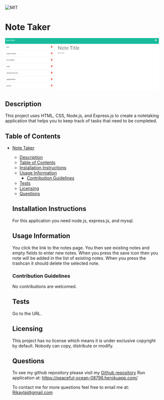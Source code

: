 
  ![MIT](https://img.shields.io/badge/License-No_License-red)
  # Note Taker

![Weather](./images/site.PNG)

  
  ## Description
  This project uses HTML, CSS, Node.js, and Express.js to create a notetaking application that helps you to keep track of tasks that need to be completed.
  
  ## Table of Contents
- [Note Taker](#note-taker)
  - [Description](#description)
  - [Table of Contents](#table-of-contents)
  - [Installation Instructions](#installation-instructions)
  - [Usage Information](#usage-information)
    - [Contribution Guidelines](#contribution-guidelines)
  - [Tests](#tests)
  - [Licensing](#licensing)
  - [Questions](#questions)
  
  ## Installation Instructions
  For this application you need node.js, express.js, and mysql.
  
  ## Usage Information
  You click the link to the notes page. You then see existing notes and empty fields to enter new notes. When you press the save icon then you note will be added in the list of existing notes. When you press the trashcan it should delete the selected note.
  
  ### Contribution Guidelines
  No contributions are welcomed.
  
  ## Tests
  Go to the URL.
  
  ## Licensing
  This project has no license which means it is under exclusive copyright by default. Nobody can copy, distribute or modify.

  ## Questions
  To see my github repository please visit my [Github repository](https://github.com/RikRox)
  Run application at: https://peaceful-ocean-08796.herokuapp.com/
  
  To contact me for more questions feel free to email me at: Rikaylaj@gmail.com
  
  
  
  
